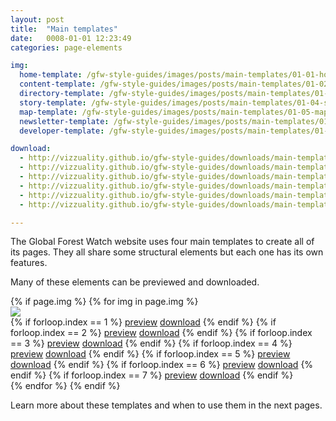 ```yaml
---
layout: post
title:  "Main templates"
date:   0008-01-01 12:23:49
categories: page-elements

img:
  home-template: /gfw-style-guides/images/posts/main-templates/01-01-home-template.png
  content-template: /gfw-style-guides/images/posts/main-templates/01-02-content-template.png
  directory-template: /gfw-style-guides/images/posts/main-templates/01-03-directory-template.png
  story-template: /gfw-style-guides/images/posts/main-templates/01-04-story-template.png
  map-template: /gfw-style-guides/images/posts/main-templates/01-05-map-template.png
  newsletter-template: /gfw-style-guides/images/posts/main-templates/01-06-newsletter-template.png
  developer-template: /gfw-style-guides/images/posts/main-templates/01-07-developer-template.png

download:
  - http://vizzuality.github.io/gfw-style-guides/downloads/main-templates/home/home.zip
  - http://vizzuality.github.io/gfw-style-guides/downloads/main-templates/content/content.zip
  - http://vizzuality.github.io/gfw-style-guides/downloads/main-templates/directory/directory.zip
  - http://vizzuality.github.io/gfw-style-guides/downloads/main-templates/story/story.zip
  - http://vizzuality.github.io/gfw-style-guides/downloads/main-templates/map/map.zip
  - http://vizzuality.github.io/gfw-style-guides/downloads/main-templates/newsletter/newsletter.zip

---
```


The Global Forest Watch website uses four main templates to create all of its pages. They all share
some structural elements but each one has its own features.

<div class="advice">
  <p class="advice_content">Many of these elements can be previewed and downloaded.</p>
</div>

<div class="gallery">
  {% if page.img %}
    {% for img in page.img %}
    <div class="image-container">
      <img src="{{img[1]}}">
      <div class="container">
        {% if forloop.index == 1 %}
          <a class="btn btn--preview" target="_blank" href="{{site.url}}gfw-style-guides/downloads/main-templates/home/index.html">preview</a>
          <a class="btn btn--download" download="home-template.zip" href="{{page.download[0]}}">download</a>
        {% endif %}
        {% if forloop.index == 2 %}
          <a class="btn btn--preview" target="_blank" href="{{site.url}}gfw-style-guides/downloads/main-templates/content/index.html">preview</a>
          <a class="btn btn--download" download="content-template.zip" href="{{page.download[1]}}">download</a>
        {% endif %}
        {% if forloop.index == 3 %}
          <a class="btn btn--preview" target="_blank" href="{{site.url}}gfw-style-guides/downloads/main-templates/directory/index.html">preview</a>
          <a class="btn btn--download" download="directory-template.zip" href="{{page.download[2]}}">download</a>
        {% endif %}
        {% if forloop.index == 4 %}
          <a class="btn btn--preview" target="_blank" href="{{site.url}}gfw-style-guides/downloads/main-templates/story/index.html">preview</a>
          <a class="btn btn--download" download="story-template.zip" href="{{page.download[3]}}">download</a>
        {% endif %}
        {% if forloop.index == 5 %}
          <a class="btn btn--preview" target="_blank" href="{{site.url}}gfw-style-guides/downloads/main-templates/map/index.html">preview</a>
          <a class="btn btn--download" download="map.zip" href="{{page.download[4]}}">download</a>
        {% endif %}
        {% if forloop.index == 6 %}
          <a class="btn btn--preview" target="_blank" href="{{site.url}}gfw-style-guides/downloads/main-templates/newsletter/index.html">preview</a>
          <a class="btn btn--download" download="newsletter.zip" href="{{page.download[5]}}">download</a>
        {% endif %}
        {% if forloop.index == 7 %}
          <a class="btn btn--preview" target="_blank" href="{{site.url}}gfw-style-guides/downloads/main-templates/newsletter/index.html">preview</a>
          <a class="btn btn--download" download="newsletter.zip" href="{{page.download[5]}}">download</a>
        {% endif %}
      </div>
    </div>
    {% endfor %}
  {% endif %}
</div>

Learn more about these templates and when to use them in the next pages.

